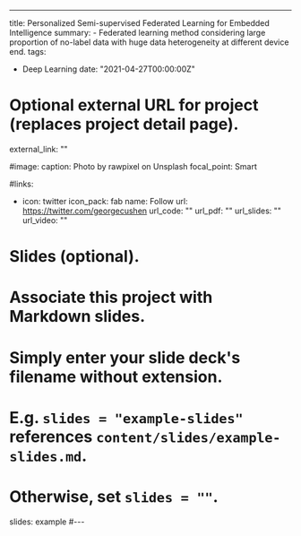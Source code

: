 ---
title: Personalized Semi-supervised Federated Learning for Embedded Intelligence
summary: -	Federated learning method considering large proportion of no-label data with huge data heterogeneity at different device end.
tags:
- Deep Learning
date: "2021-04-27T00:00:00Z"

# Optional external URL for project (replaces project detail page).
external_link: ""

#image:
  caption: Photo by rawpixel on Unsplash
  focal_point: Smart

#links:
- icon: twitter
  icon_pack: fab
  name: Follow
  url: https://twitter.com/georgecushen
url_code: ""
url_pdf: ""
url_slides: ""
url_video: ""

# Slides (optional).
#   Associate this project with Markdown slides.
#   Simply enter your slide deck's filename without extension.
#   E.g. `slides = "example-slides"` references `content/slides/example-slides.md`.
#   Otherwise, set `slides = ""`.
slides: example
#---
